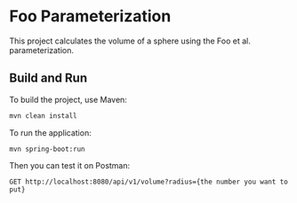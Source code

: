 # Foo Parameterization

This project calculates the volume of a sphere using the Foo et al. parameterization.

## Build and Run

To build the project, use Maven:

```sh
mvn clean install
```
To run the application:
```shell
mvn spring-boot:run
```
Then you can test it on Postman:
```shell
GET http://localhost:8080/api/v1/volume?radius={the number you want to put}
```


